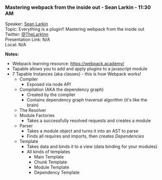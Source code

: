 ### Mastering webpack from the inside out - Sean Larkin - 11:30 AM
Speaker: [Sean Larkin](https://github.com/TheLarkInn) <br>
Topic: Everything is a plugin!! Mastering webpack from the inside out <br>
Twitter: [@TheLarkInn](http://twitter.com/TheLarkInn) <br>
Presentation Link: N/A <br>
Local: N/A <br>

**Notes:**
- Webpack learning resource: https://webpack.academy/
- Tapable allows you to add and apply plugins to a javascript module
- 7 Tapable Instances (aka classes) - this is how Webpack works!
    + Compiler
        * Exposed via node API
    + Compilation (AKA the dependency graph)
        * Created by the compiler
        * Contains dependency graph traversal algorithm (it's like the brain)
    + The Resolver
    + Module Factories
        * Takes a successfully resolved requests and creates a module
    + Parser
        * Takes a module object and turns it into an AST to parse
        * Finds all requires and imports, then creates *Dependencies*
    + Template
        * Takes data and binds it to a view (data binding for your modules)
        * All kinds of templates
            - Main Template
            - Chunk Template
            - Module Template
            - Dependency Template

